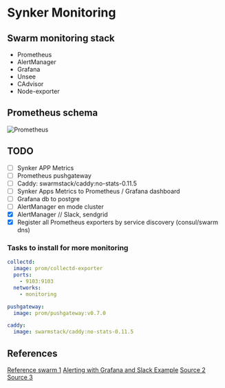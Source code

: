 # Synker Monitoring

## Swarm monitoring stack

- Prometheus
- AlertManager
- Grafana
- Unsee
- CAdvisor
- Node-exporter

## Prometheus schema

![Prometheus](https://blog.octo.com/wp-content/uploads/2017/03/prom-archi.png 'Prometheus schema')

## TODO

- [ ] Synker APP Metrics
- [ ] Prometheus pushgateway
- [ ] Caddy: swarmstack/caddy:no-stats-0.11.5
- [ ] Synker Apps Metrics to Prometheus / Grafana dashboard
- [ ] Grafana db to postgre
- [ ] AlertManager en mode cluster
- [x] AlertManager // Slack, sendgrid
- [x] Register all Prometheus exporters by service discovery (consul/swarm dns)

### Tasks to install for more monitoring

```yaml
collectd:
  image: prom/collectd-exporter
  ports:
    - 9103:9103
  networks:
    - monitoring

pushgateway:
  image: prom/pushgateway:v0.7.0

caddy:
  image: swarmstack/caddy:no-stats-0.11.5
```

## References

[Reference swarm 1](https://github.com/swarmstack/swarmstack/blob/master/docker-compose.yml)
[Alerting with Grafana and Slack Example](https://medium.com/pharos-production/grafana-alerting-and-slack-notifications-3affe9d5f688)
[Source 2](https://github.com/stefanprodan/swarmprom)
[Source 3](https://blog.octo.com/exemple-dutilisation-de-prometheus-et-grafana-pour-le-monitoring-dun-cluster-kubernetes/)
